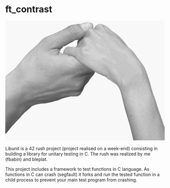 # ft_contrast

![Screenshot](imgs/hands.png)

Libunit is a 42 rush project (project realised on a week-end) consisting in building a library for unitary testing in C. The rush was realized by me (fbabin) and bleplat.

This project includes a framework to test functions in C language. As functions in C can crash (segfault) it forks and run the tested function in a child process to prevent your main test program from crashing.
